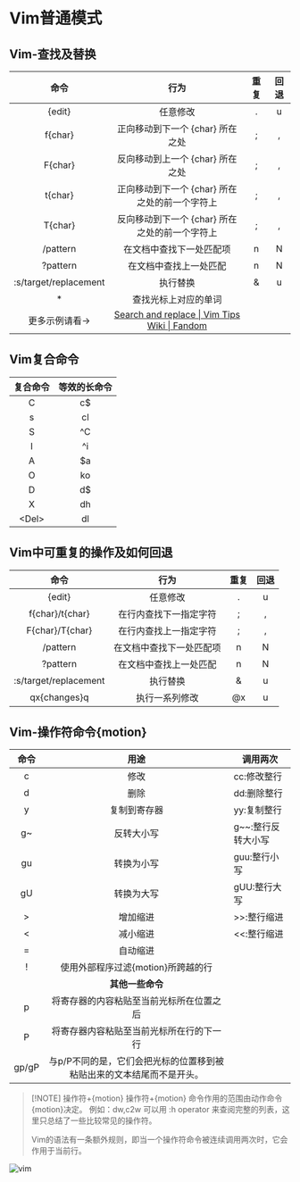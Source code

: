 # Vim普通模式
## Vim-查找及替换
|          命令           |                                               行为                                                | 重复  | 回退  |
| :-------------------: | :---------------------------------------------------------------------------------------------: | :-: | :-: |
|        {edit}         |                                              任意修改                                               |  .  |  u  |
|        f{char}        |                                      正向移动到下一个 {char} 所在之处                                       |  ;  |  ,  |
|        F{char}        |                                      反向移动到上一个 {char} 所在之处                                       |  ;  |  ,  |
|        t{char}        |                                   正向移动到下一个 {char} 所在之处的前一个字符上                                   |  ;  |  ,  |
|        T{char}        |                                   反向移动到下一个 {char} 所在之处的前一个字符上                                   |  ;  |  ,  |
|       /pattern        |                                          在文档中查找下一处匹配项                                           |  n  |  N  |
|       ?pattern        |                                           在文档中查找上一处匹配                                           |  n  |  N  |
| :s/target/replacement |                                              执行替换                                               |  &  |  u  |
|           *           |                                           查找光标上对应的单词                                            |     |     |
|       更多示例请看->        | [Search and replace \| Vim Tips Wiki \| Fandom](https://vim.fandom.com/wiki/Search_and_replace) |     |     |

## Vim复合命令

|  复合命令  | 等效的长命令 |
| :----: | :----: |
|   C    |   c$   |
|   s    |   cl   |
|   S    |  \^C   |
|   I    |  \^i   |
|   A    |   $a   |
| O<br>  |   ko   |
| D<br>  |   d$   |
|   X    |   dh   |
| \<Del> |   dl   |

## Vim中可重复的操作及如何回退

|          命令           |      行为      | 重复  | 回退  |
| :-------------------: | :----------: | :-: | :-: |
|        {edit}         |     任意修改     |  .  |  u  |
|    f{char}/t{char}    | 在行内查找下一指定字符  |  ;  |  ,  |
|    F{char}/T{char}    | 在行内查找上一指定字符  |  ;  |  ,  |
|       /pattern        | 在文档中查找下一处匹配项 |  n  |  N  |
|       ?pattern        | 在文档中查找上一处匹配  |  n  |  N  |
| :s/target/replacement |     执行替换     |  &  |  u  |
|     qx{changes}q      |   执行一系列修改    | @x  |  u  |

## Vim-操作符命令{motion}

|  命令   |                  用途                  | 调用两次         |
| :---: | :----------------------------------: | ------------ |
|   c   |                  修改                  | cc:修改整行      |
|   d   |                  删除                  | dd:删除整行      |
|   y   |                复制到寄存器                | yy:复制整行      |
|  g~   |                反转大小写                 | g\~~:整行反转大小写 |
|  gu   |                转换为小写                 | guu:整行小写     |
|  gU   |                转换为大写                 | gUU:整行大写     |
|   >   |                 增加缩进                 | >>:整行缩进      |
|   <   |                 减小缩进                 | <<:整行缩进      |
|   =   |                 自动缩进                 |              |
|   !   |        使用外部程序过滤{motion}所跨越的行         |              |
|       |              **其他一些命令**              |              |
|   p   |         将寄存器的内容粘贴至当前光标所在位置之后         |              |
|   P   |         将寄存器内容粘贴至当前光标所在行的下一行         |              |
| gp/gP | 与p/P不同的是，它们会把光标的位置移到被粘贴出来的文本结尾而不是开头。 |              |

> [!NOTE] 操作符+{motion}
> 操作符+{motion} 命令作用的范围由动作命令{motion}决定。
> 例如：dw,c2w
> 可以用 :h operator 来查阅完整的列表，这里只总结了一些比较常见的操作符。
> 
> Vim的语法有一条额外规则，即当一个操作符命令被连续调用两次时，它会作用于当前行。
> 

![vim](../../files/images/vim.gif)